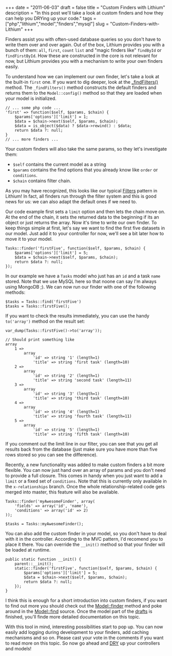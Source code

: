 +++
date = "2011-06-03"
draft = false
title = "Custom Finders with Lithium"
description = "In this post we'll take a look at custom finders and how they can help you DRYing up your code."
tags = ["php","lithium","model","finders","mysql"]
slug = "Custom-Finders-with-Lithium"
+++

Finders assist you with often-used database queries so you don't have to write them over and over again. Out of the box, Lithium provides you with a bunch of them: `all`, `first`, `count` `list` and "magic finders like" 
`findById` or `findFirstById`. How these are constructed in the core is not 
relevant for now, but Lithium provides you with a mechanism to write your own finders easily.

To understand how we can implement our own finder, let's take a look at the built-in `first` one. If you want to dig deeper, look at the 
[_findFilters()](http://lithify.me/docs/lithium/data/Model::_findFilters%28%29) method. The `_findFilters()` method constructs the default finders and returns them to the `Model::config()` method so that they are loaded when your model is initialized. 

	// ... some php code ...
	'first' => function($self, $params, $chain) {
		$params['options']['limit'] = 1;
		$data = $chain->next($self, $params, $chain);
		$data = is_object($data) ? $data->rewind() : $data;
		return $data ?: null;
	}
	// ... more finders ...

Your custom finders will also take the same params, so they let's investigate them:

- `$self` contains the current model as a string
- `$params` contains the find options that you already know like `order` 
or `conditions`.
- `$chain` contains filter chain.

As you may have recognized, this looks like our typical 
[Filters](http://rad-dev.org/drafts/source/en/02_lithium_basics/02_filters.wiki) pattern in Lithium! In fact, all finders run through the filter system and this is good news for us: we can also adapt the default ones if we need to. 

Our code example first sets a `limit` option and then lets the chain move on. At the end of the chain, it sets the returned data to the beginning if its an object or just returns the array. Now it's time to write our own finder. To keep things simple at first, let's say we want to find the first five datasets in our model. Just add it to your controller for now, we'll see a bit later how to move it to your model.

	Tasks::finder('firstFive', function($self, $params, $chain) {
		$params['options']['limit'] = 5;
		$data = $chain->next($self, $params, $chain);
		return $data ?: null;		
	});

In our example we have a `Tasks` model who just has an `id` and a task `name` stored. Note that we use MySQL here so that noone can say I'm always using MongoDB ;). We can now run our finder with one of the following methods:

	$tasks = Tasks::find('firstFive')
	$tasks = Tasks::firstFive();
	
If you want to check the results immediately, you can use the handy `to('array')` method on the result set:

	var_dump(Tasks::firstFive()->to('array'));
	
	// Should print something like
	array
		1 => 
			array
				'id' => string '1' (length=1)
				'title' => string 'first task' (length=10)
		2 => 
			array
				'id' => string '2' (length=1)
				'title' => string 'second task' (length=11)
		3 => 
			array
				'id' => string '3' (length=1)
				'title' => string 'third task' (length=10)
		4 => 
			array
				'id' => string '4' (length=1)
				'title' => string 'fourth task' (length=11)
		5 => 
			array
				'id' => string '5' (length=1)
				'title' => string 'fifth task' (length=10)

If you comment out the limit line in our filter, you can see that you get all results back from the database (just make sure you have more than five rows stored so you can see the difference).

Recently, a new functionality was added to make custom finders a bit more flexible. You can now just hand over an array of params and you don't need to provide a full closure. This comes in handy when you just want to add a `limit` or a fixed set of `conditions`. Note that this is currently only available in the `x-relationships` branch. Once the whole relationship-related code gets merged into master, this feature will also be available.

	Tasks::finder('myAwesomeFinder', array(
		'fields' => array('id', 'name'),
		'conditions' => array('id' => 2)
	));
	
	$tasks = Tasks::myAwesomeFinder();
	
You can also add the custom finder in your model, so you don't have to deal with it in the controller. According to the MVC pattern, I'd recomend you to place it there. You can override the `__init()` method so that your finder will be loaded at runtime.

	public static function __init() {
		parent::__init();
		static::finder('firstFive', function($self, $params, $chain) {
			$params['options']['limit'] = 5;
			$data = $chain->next($self, $params, $chain);
			return $data ?: null;
		});
	}

I think this is enough for a short introduction into custom finders, if you want to find out more you should check out the [Model::finder](http://lithify.me/docs/lithium/data/Model::finder%28%29) 
method and poke around in the [Model::find](http://lithify.me/docs/lithium/data/Model::find%28%29) source. Once the model part of the [drafts](http://rad-dev.org/drafts/source) is finished, you'll finde more detailed documentation on this topic. 

With this tool in mind, interesting possibilities start to pop up. You can now easily add logging during development to your finders, add caching mechanisms and so on. Please cast your vote in the comments if you want to read more on this topic. So now go ahead and [DRY](http://de.wikipedia.org/wiki/Don%E2%80%99t_repeat_yourself) up your controllers and models!